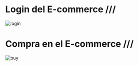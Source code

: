 # **Login del E-commerce ///**
![login](https://github.com/1Yuk/carritoDeCompras-cuotas/assets/114687520/eece86d7-810c-48b2-b47f-dcdccecbe7dd)
# **Compra en el E-commerce ///**
![buy](https://github.com/1Yuk/carritoDeCompras-cuotas/assets/114687520/7d367b67-d7d1-4ac2-a1db-a6a40d912ac1)
